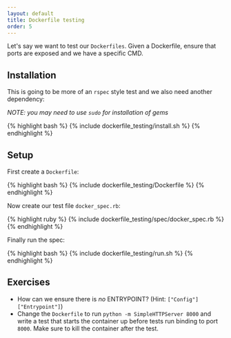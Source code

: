 ```yaml
---
layout: default
title: Dockerfile testing
order: 5
---
```


Let's say we want to test our `Dockerfiles`. Given a Dockerfile, ensure that ports are exposed and
we have a specific CMD.

Installation
------------

This is going to be more of an `rspec` style test and we also need another dependency:

_NOTE: you may need to use `sudo` for installation of gems_

{% highlight bash %}
{% include dockerfile_testing/install.sh %}
{% endhighlight %}

Setup
-----

First create a `Dockerfile`:

{% highlight bash %}
{% include dockerfile_testing/Dockerfile %}
{% endhighlight %}

Now create our test file `docker_spec.rb`:

{% highlight ruby %}
{% include dockerfile_testing/spec/docker_spec.rb %}
{% endhighlight %}

Finally run the spec:

{% highlight bash %}
{% include dockerfile_testing/run.sh %}
{% endhighlight %}

Exercises
---------

* How can we ensure there is _no_ ENTRYPOINT? (Hint: `["Config"]["Entrypoint"]`)
* Change the `Dockerfile` to run `python -m SimpleHTTPServer 8000` and write a test that starts the container up before tests run binding to port `8000`. Make sure to kill the container after the test.
